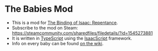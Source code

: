 # The Babies Mod

- This is a mod for [The Binding of Isaac: Repentance](https://store.steampowered.com/app/1426300/The_Binding_of_Isaac_Repentance/).
- Subscribe to the mod on Steam: https://steamcommunity.com/sharedfiles/filedetails/?id=1545273881
- It is written in [TypeScript](https://www.typescriptlang.org/) using the [IsaacScript](https://isaacscript.github.io/) framework.
- Info on every baby can be found [on the wiki](https://bindingofisaacrebirth.gamepedia.com/User:Zamie/Babies_Mod).
